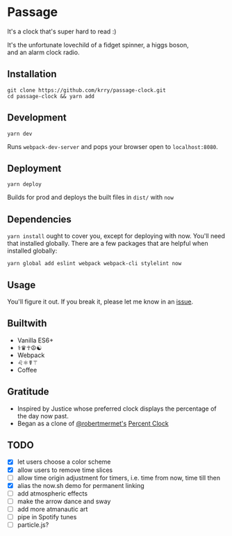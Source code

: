 # Passage

It's a clock that's super hard to read :)

It's the unfortunate lovechild of a fidget spinner, a higgs boson, \
and an alarm clock radio.

## Installation

```
git clone https://github.com/krry/passage-clock.git
cd passage-clock && yarn add
```

## Development

```
yarn dev
```

Runs `webpack-dev-server` and pops your browser open to `localhost:8080`.

## Deployment

```
yarn deploy
```

Builds for prod and deploys the built files in `dist/` with `now`


## Dependencies

`yarn install` ought to cover you, except for deploying with now.
You'll need that installed globally.
There are a few packages that are helpful when installed globally:

```
yarn global add eslint webpack webpack-cli stylelint now
```

## Usage

You'll figure it out. If you break it, please let me know in an [issue](https://github.com/krry/passage-clock/issues).

## Builtwith

- Vanilla ES6+
- ⚕︎♛☥☮︎☯︎
- Webpack
- ♌︎⚛︎☤⚚
- Coffee

## Gratitude

- Inspired by Justice whose preferred clock displays the percentage of the day now past.
- Began as a clone of [@robertmermet's](http://robertmermet.com/) [Percent Clock](https://github.com/robertmermet/percentclock/)

## TODO

- [x] let users choose a color scheme
- [x] allow users to remove time slices
- [ ] allow time origin adjustment for timers, i.e. time from now, time till then
- [x] alias the now.sh demo for permanent linking
- [ ] add atmospheric effects
- [ ] make the arrow dance and sway
- [ ] add more atmanautic art
- [ ] pipe in Spotify tunes
- [ ] particle.js?
